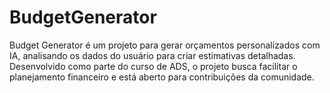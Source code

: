 # BudgetGenerator
Budget Generator é um projeto para gerar orçamentos personalizados com IA, analisando os dados do usuário para criar estimativas detalhadas. Desenvolvido como parte do curso de ADS, o projeto busca facilitar o planejamento financeiro e está aberto para contribuições da comunidade.
